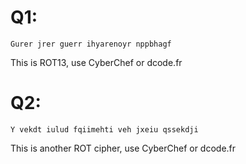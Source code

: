 # Q1:
```
Gurer jrer guerr ihyarenoyr nppbhagf
```
This is ROT13, use CyberChef or dcode.fr
# Q2:
```
Y vekdt iulud fqiimehti veh jxeiu qssekdji
```
This is another ROT cipher, use CyberChef or dcode.fr